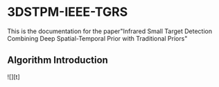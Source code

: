 # 3DSTPM-IEEE-TGRS
This is the documentation for the paper"Infrared Small Target Detection Combining Deep Spatial-Temporal Prior with Traditional Priors"
## Algorithm Introduction
![][t]
